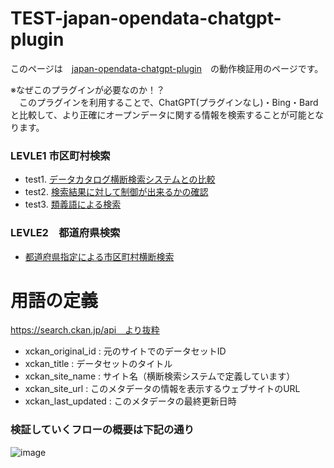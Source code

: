 # TEST-japan-opendata-chatgpt-plugin  
このページは　[japan-opendata-chatgpt-plugin](https://github.com/FooQoo/japan-opendata-chatgpt-plugin/blob/main/docs/usage.md#japan-opendata%E3%83%97%E3%83%A9%E3%82%B0%E3%82%A4%E3%83%B3%E3%81%AE%E4%BD%BF%E3%81%84%E6%96%B9)　の動作検証用のページです。  

※なぜこのプラグインが必要なのか！？  
　このプラグインを利用することで、ChatGPT(プラグインなし)・Bing・Bardと比較して、より正確にオープンデータに関する情報を検索することが可能となります。  
 
### LEVLE1 市区町村検索 
 - test1. [データカタログ横断検索システムとの比較](https://github.com/yamamoto-ryuzo/TEST-japan-opendata-chatgpt-plugin/blob/main/%E3%83%87%E3%83%BC%E3%82%BF%E3%82%AB%E3%82%BF%E3%83%AD%E3%82%B0%E6%A8%AA%E6%96%AD%E6%A4%9C%E7%B4%A2%E3%82%B7%E3%82%B9%E3%83%86%E3%83%A0%E3%81%A8%E3%81%AE%E6%AF%94%E8%BC%83.md)  
 - test2. [検索結果に対して制御が出来るかの確認](https://github.com/yamamoto-ryuzo/TEST-japan-opendata-chatgpt-plugin/blob/main/%E6%A4%9C%E7%B4%A2%E7%B5%90%E6%9E%9C%E3%81%AB%E5%AF%BE%E3%81%97%E3%81%A6%E5%88%B6%E5%BE%A1%E3%81%8C%E5%87%BA%E6%9D%A5%E3%82%8B%E3%81%8B%E3%81%AE%E7%A2%BA%E8%AA%8D.md)   
 - test3. [類義語による検索](https://github.com/yamamoto-ryuzo/TEST-japan-opendata-chatgpt-plugin/blob/main/%E9%A1%9E%E7%BE%A9%E8%AA%9E%E3%81%AB%E3%82%88%E3%82%8B%E6%A4%9C%E7%B4%A2%20.md)
### LEVLE2　都道府県検索
 - [都道府県指定による市区町村横断検索](https://github.com/yamamoto-ryuzo/TEST-japan-opendata-chatgpt-plugin/blob/main/%E9%83%BD%E9%81%93%E5%BA%9C%E7%9C%8C%E6%8C%87%E5%AE%9A%E3%81%AB%E3%82%88%E3%82%8B%E5%B8%82%E5%8C%BA%E7%94%BA%E6%9D%91%E6%A8%AA%E6%96%AD%E6%A4%9C%E7%B4%A2.md)
 
# 用語の定義  
 https://search.ckan.jp/api　より抜粋
- xckan_original_id : 元のサイトでのデータセットID  
- xckan_title : データセットのタイトル  
- xckan_site_name : サイト名（横断検索システムで定義しています）  
- xckan_site_url : このメタデータの情報を表示するウェブサイトのURL  
- xckan_last_updated : このメタデータの最終更新日時  

### 検証していくフローの概要は下記の通り
![image](https://github.com/yamamoto-ryuzo/TEST-japan-opendata-chatgpt-plugin/assets/86514652/9cccfd34-b12a-41ba-ac0f-5a52f738e785) 

